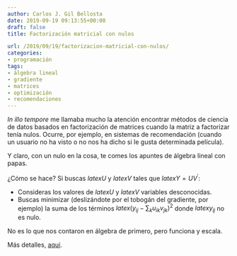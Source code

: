 ```yaml
---
author: Carlos J. Gil Bellosta
date: 2019-09-19 09:13:55+00:00
draft: false
title: Factorización matricial con nulos

url: /2019/09/19/factorizacion-matricial-con-nulos/
categories:
- programación
tags:
- álgebra lineal
- gradiente
- matrices
- optimización
- recomendaciones
---
```


_In illo tempore_ me llamaba mucho la atención encontrar métodos de ciencia de datos basados en factorización de matrices cuando la matriz a factorizar tenía nulos. Ocurre, por ejemplo, en sistemas de recomendación (cuando un usuario no ha visto o no nos ha dicho si le gusta determinada película).

Y claro, con un nulo en la cosa, te comes los apuntes de álgebra lineal con papas.

¿Cómo se hace? Si buscas $latex U$ y $latex V$ tales que $latex Y = UV^\prime$:

* Consideras los valores de $latex U$ y $latex V$ variables desconocidas.
* Buscas minimizar (deslizándote por el tobogán del gradiente, por ejemplo) la suma de los términos $latex \left(y_{ij} - \sum_k u_{ik} v_{jk}\right)^2$ donde $latex y_{ij}$ no es nulo.

No es lo que nos contaron en álgebra de primero, pero funciona y escala.

Más detalles, [aquí](http://gradientdescending.com/use-more-of-your-data-with-matrix-factorisation/).